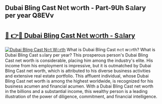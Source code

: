 ## Dubai Bling Cast N𝚎t w𝚘rth - Part-9Uh S𝚊lary per year Q8EVv

# <h2><a href="http://gc4ep3.nevu.top/?p=Dubai+Bling+Cast">🔗 👉🔴 Dubai Bling Cast N𝚎t w𝚘rth - S𝚊lary</a></h2>

[![Dubai Bling Cast N𝚎t W𝚘rth](https://i.imgur.com/Oavwk0R.jpeg)](http://gc4ep3.nevu.top/?p=Dubai+Bling+Cast)
What is Dubai Bling Cast n𝚎t w𝚘rth? What is Dubai Bling Cast s𝚊lary per year?
This prosperous person's Dubai Bling Cast net worth is considerable, placing him among the industry's elite. His income from his employment is impressive, but it is outmatched by Dubai Bling Cast net worth, which is attributed to his diverse business activities and extensive real estate portfolio. This affluent individual, whose Dubai Bling Cast net worth is among the highest worldwide, is recognized for his business acumen and financial acumen. With a Dubai Bling Cast net worth in the billions and a substantial income, this wealthy person is a leading illustration of the power of diligence, commitment, and financial intelligence.
